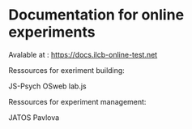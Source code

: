 # Documentation for online experiments

Avalable at : https://docs.ilcb-online-test.net


Ressources for exeriment building:

JS-Psych
OSweb
lab.js

Ressources for experiment management:

JATOS
Pavlova


  
  
